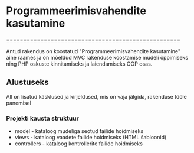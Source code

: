 # Programmeerimisvahendite kasutamine

===================================================

Antud rakendus on koostatud "Programmeerimisvahendite kasutamine" aine raames ja on mõeldud MVC rakenduse koostamise mudeli
õppimiseks ning PHP oskuste kinnitamiseks ja laiendamiseks OOP osas.
## Alustuseks
All on lisatud käsklused ja kirjeldused, mis on vaja jälgida, rakenduse tööle panemisel
### Projekti kausta struktuur
* model - kataloog mudeliga seotud failide hoidmiseks
* views - kataloog vaadete failide hoidmiseks (HTML šabloonid)
* controllers - kataloog kontrollerite failide hoidmiseks